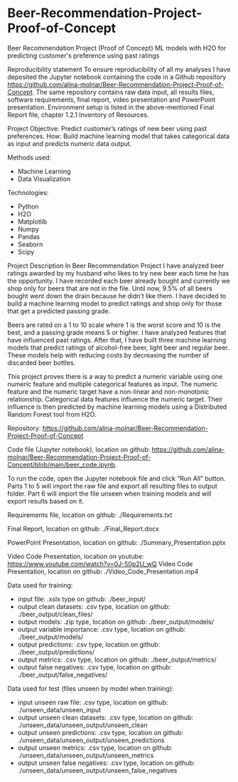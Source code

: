 # Beer-Recommendation-Project-Proof-of-Concept
Beer Recommendation Project (Proof of Concept)
ML models with H2O for predicting customer's preference using past ratings


Reproducibility statement
To ensure reproducibility of all my analyses I have deposited the Jupyter notebook containing the code in a Github repository https://github.com/alina-molnar/Beer-Recommendation-Project-Proof-of-Concept. The same repository contains raw data input, all results files, software requirements, final report, video presentation and PowerPoint presentation. Environment setup is listed in the above-mentioned Final Report file, chapter 1.2.1 Inventory of Resources.


Project Objective: Predict customer’s ratings of new beer using past preferences.
How: Build machine learning model that takes categorical data as input and  predicts numeric data output.


Methods used:
- Machine Learning
- Data Visualization

Technologies:
- Python
- H2O
- Matplotlib
- Numpy
- Pandas
- Seaborn
- Scipy

Project Description
In Beer Recommendation Project I have analyzed beer ratings awarded by my husband who likes to try new beer each time he has the opportunity. I have recorded each beer already bought and currently we shop only for beers that are not in the file. Until now, 9.5% of all beers bought went down the drain because he didn’t like them. I have decided to build a machine learning model to predict ratings and shop only for those that get a predicted passing grade.

Beers are rated on a 1 to 10 scale where 1 is the worst score and 10 is the best, and a passing grade means 5 or higher. I have analyzed features that have influenced past ratings. After that, I have built three machine learning models that predict ratings of alcohol-free beer, light beer and regular beer. These models help with reducing costs by decreasing the number of discarded beer bottles.

This project proves there is a way to predict a numeric variable using one numeric feature and multiple categorical features as input. The numeric feature and the numeric target have a non-linear and non-monotonic relationship. Categorical data features influence the numeric target. Their influence is then predicted by machine learning models using a Distributed Random Forest tool from H2O.

Repository: https://github.com/alina-molnar/Beer-Recommendation-Project-Proof-of-Concept

Code file (Jupyter notebook), location on github: https://github.com/alina-molnar/Beer-Recommendation-Project-Proof-of-Concept/blob/main/beer_code.ipynb.

To run the code, open the Jupyter notebook file and click “Run All” button. Parts 1 to 5 will import the raw file and export all resulting files to output folder. Part 6 will import the file unseen when training models and will export results based on it.

Requirements file, location on github: ./Requirements.txt

Final Report, location on github: ./Final_Report.docx

PowerPoint Presentation, location on github: ./Summary_Presentation.pptx

Video Code Presentation, location on youtube: https://www.youtube.com/watch?v=0J-50p2U_wQ
Video Code Presentation, location on github: ./Video_Code_Presentation.mp4


Data used for training:
- input file: .xslx type on github: ./beer_input/
- output clean datasets: .csv type, location on github: ./beer_output/clean_files/
- output models: .zip type, location on github: ./beer_output/models/
- output variable importance: .csv type, location on github: ./beer_output/models/
- output predictions: .csv type, location on github: ./beer_output/predictions/
- output metrics: .csv type, location on github: ./beer_output/metrics/
- output false negatives: .csv type, location on github: ./beer_output/false_negatives/

Data used for test (files unseen by model when training):
- input unseen raw file: .csv type, location on github: ./unseen_data/unseen_input
- output unseen clean datasets: .csv type, location on github: ./unseen_data/unseen_output/unseen_clean
- output unseen predictions: .csv type, location on github: ./unseen_data/unseen_output/unseen_predictions
- output unseen metrics: .csv type, location on github: ./unseen_data/unseen_output/unseen_metrics
- output unseen false negatives: .csv type, location on github: ./unseen_data/unseen_output/unseen_false_negatives
